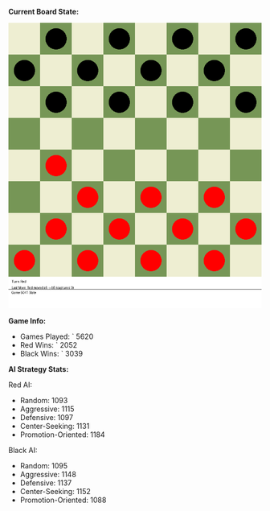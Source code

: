 
**Current Board State:**  
<!-- START_GIF -->
![Checkers Game](./checkers_game.gif)
<!-- END_GIF -->

**Game Info:**  
- Games Played: `<!-- GAMES_PLAYED --> 5620
- Red Wins: `<!-- RED_WINS --> 2052
- Black Wins: `<!-- BLACK_WINS --> 3039

<!-- AI_STATS -->
**AI Strategy Stats:**

Red AI:
- Random: 1093
- Aggressive: 1115
- Defensive: 1097
- Center-Seeking: 1131
- Promotion-Oriented: 1184

Black AI:
- Random: 1095
- Aggressive: 1148
- Defensive: 1137
- Center-Seeking: 1152
- Promotion-Oriented: 1088
